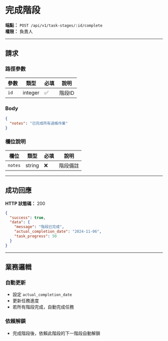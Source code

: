 # 完成階段

**端點：** `POST /api/v1/task-stages/:id/complete`  
**權限：** 負責人

---

## 請求

### 路徑參數
| 參數 | 類型 | 必填 | 說明 |
|-----|------|------|------|
| `id` | integer | ✅ | 階段ID |

### Body
```json
{
  "notes": "已完成所有過帳作業"
}
```

### 欄位說明
| 欄位 | 類型 | 必填 | 說明 |
|-----|------|------|------|
| `notes` | string | ❌ | 階段備註 |

---

## 成功回應

**HTTP 狀態碼：** 200

```json
{
  "success": true,
  "data": {
    "message": "階段已完成",
    "actual_completion_date": "2024-11-06",
    "task_progress": 50
  }
}
```

---

## 業務邏輯

### 自動更新
- 設定 `actual_completion_date`
- 更新任務進度
- 若所有階段完成，自動完成任務

### 依賴解鎖
- 完成階段後，依賴此階段的下一階段自動解鎖


